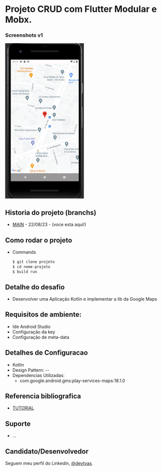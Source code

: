 <h1>Projeto CRUD com Flutter Modular e Mobx.</h1>

### Screenshots v1

<img src="assets\readme_maps.png" height="500em" /> 

## Historia do projeto (branchs)

- [MAIN]() - 22/08/23 - (voce esta aqui!)


<h2>Como rodar o projeto</h2>

  + Commands

    ```
    $ git clone projeto
    $ cd nome-projeto
    $ build run
    
    ```
    
<h2>Detalhe do desafio</h2>

* Desenvolver uma Aplicação Kotlin e implementar a lib da Google Maps

<h2>Requisitos de ambiente:</h2>

* Ide Android Studio
* Configuração da key 
* Configuração de meta-data


<h2>Detalhes de Configuracao</h2>
  
  + Kotlin
  + Design Pattern: --
  + Dependencias Utilizadas:  
    - com.google.android.gms:play-services-maps:18.1.0
      

<h2>Referencia bibliografica</h2>

  + [TUTORIAL]([https://www.figma.com/file/a6rT2z9LoW5QfTy5w8UrOW/VR-Education?node-id=1-515&t=PnCmDVUnUK0dAzgJ-0](https://www.youtube.com/watch?v=_dhFsvEeuCs))

## Suporte

- ...

## Candidato/Desenvolvedor

Seguem meu perfil do Linkedin, [@devtvas](https://www.linkedin.com/in/devtvas/).
